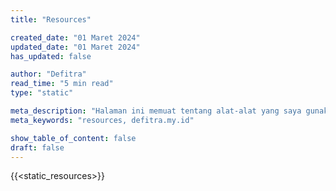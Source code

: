 ```yaml
---
title: "Resources"

created_date: "01 Maret 2024"
updated_date: "01 Maret 2024"
has_updated: false

author: "Defitra"
read_time: "5 min read"
type: "static"

meta_description: "Halaman ini memuat tentang alat-alat yang saya gunakan untuk membangun website defitra.my.id"
meta_keywords: "resources, defitra.my.id"

show_table_of_content: false
draft: false
---
```


{{<static_resources>}}
